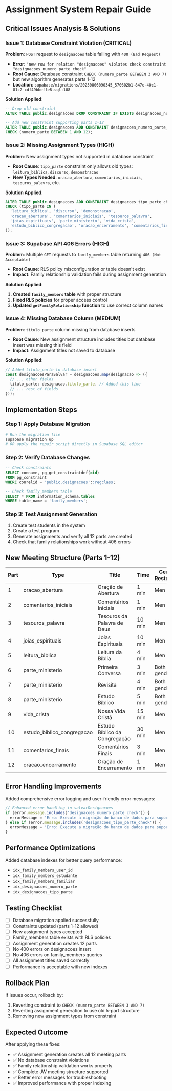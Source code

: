 # Assignment System Repair Guide

## Critical Issues Analysis & Solutions

### **Issue 1: Database Constraint Violation (CRITICAL)**

**Problem**: `POST` request to `designacoes` table failing with `400 (Bad Request)`
- **Error**: `"new row for relation "designacoes" violates check constraint "designacoes_numero_parte_check"`
- **Root Cause**: Database constraint `CHECK (numero_parte BETWEEN 3 AND 7)` but new algorithm generates parts 1-12
- **Location**: `supabase/migrations/20250806090345_570602b1-847e-40c1-81c2-cdf49bbeffe8.sql:108`

**Solution Applied**:
```sql
-- Drop old constraint
ALTER TABLE public.designacoes DROP CONSTRAINT IF EXISTS designacoes_numero_parte_check;

-- Add new constraint supporting parts 1-12
ALTER TABLE public.designacoes ADD CONSTRAINT designacoes_numero_parte_check 
CHECK (numero_parte BETWEEN 1 AND 12);
```

### **Issue 2: Missing Assignment Types (HIGH)**

**Problem**: New assignment types not supported in database constraint
- **Root Cause**: `tipo_parte` constraint only allows old types: `leitura_biblica`, `discurso`, `demonstracao`
- **New Types Needed**: `oracao_abertura`, `comentarios_iniciais`, `tesouros_palavra`, etc.

**Solution Applied**:
```sql
ALTER TABLE public.designacoes ADD CONSTRAINT designacoes_tipo_parte_check 
CHECK (tipo_parte IN (
  'leitura_biblica', 'discurso', 'demonstracao',
  'oracao_abertura', 'comentarios_iniciais', 'tesouros_palavra',
  'joias_espirituais', 'parte_ministerio', 'vida_crista',
  'estudo_biblico_congregacao', 'oracao_encerramento', 'comentarios_finais'
));
```

### **Issue 3: Supabase API 406 Errors (HIGH)**

**Problem**: Multiple `GET` requests to `family_members` table returning `406 (Not Acceptable)`
- **Root Cause**: RLS policy misconfiguration or table doesn't exist
- **Impact**: Family relationship validation fails during assignment generation

**Solution Applied**:
1. **Created `family_members` table** with proper structure
2. **Fixed RLS policies** for proper access control
3. **Updated `getFamilyRelationship` function** to use correct column names

### **Issue 4: Missing Database Column (MEDIUM)**

**Problem**: `titulo_parte` column missing from database inserts
- **Root Cause**: New assignment structure includes titles but database insert was missing this field
- **Impact**: Assignment titles not saved to database

**Solution Applied**:
```typescript
// Added titulo_parte to database insert
const designacoesParaSalvar = designacoes.map(designacao => ({
  // ... other fields
  titulo_parte: designacao.titulo_parte, // Added this line
  // ... rest of fields
}));
```

## **Implementation Steps**

### **Step 1: Apply Database Migration**
```bash
# Run the migration file
supabase migration up
# OR apply the repair script directly in Supabase SQL editor
```

### **Step 2: Verify Database Changes**
```sql
-- Check constraints
SELECT conname, pg_get_constraintdef(oid) 
FROM pg_constraint 
WHERE conrelid = 'public.designacoes'::regclass;

-- Check family_members table
SELECT * FROM information_schema.tables 
WHERE table_name = 'family_members';
```

### **Step 3: Test Assignment Generation**
1. Create test students in the system
2. Create a test program
3. Generate assignments and verify all 12 parts are created
4. Check that family relationships work without 406 errors

## **New Meeting Structure (Parts 1-12)**

| Part | Type | Title | Time | Gender Restriction |
|------|------|-------|------|-------------------|
| 1 | oracao_abertura | Oração de Abertura | 1 min | Men only |
| 2 | comentarios_iniciais | Comentários Iniciais | 1 min | Men only |
| 3 | tesouros_palavra | Tesouros da Palavra de Deus | 10 min | Men only |
| 4 | joias_espirituais | Joias Espirituais | 10 min | Men only |
| 5 | leitura_biblica | Leitura da Bíblia | 4 min | Men only |
| 6 | parte_ministerio | Primeira Conversa | 3 min | Both genders |
| 7 | parte_ministerio | Revisita | 4 min | Both genders |
| 8 | parte_ministerio | Estudo Bíblico | 5 min | Both genders |
| 9 | vida_crista | Nossa Vida Cristã | 15 min | Men only |
| 10 | estudo_biblico_congregacao | Estudo Bíblico da Congregação | 30 min | Men only |
| 11 | comentarios_finais | Comentários Finais | 3 min | Men only |
| 12 | oracao_encerramento | Oração de Encerramento | 1 min | Men only |

## **Error Handling Improvements**

Added comprehensive error logging and user-friendly error messages:

```typescript
// Enhanced error handling in salvarDesignacoes
if (error.message.includes('designacoes_numero_parte_check')) {
  errorMessage = 'Erro: Execute a migração do banco de dados para suportar partes 1-12.';
} else if (error.message.includes('designacoes_tipo_parte_check')) {
  errorMessage = 'Erro: Execute a migração do banco de dados para suportar novos tipos.';
}
```

## **Performance Optimizations**

Added database indexes for better query performance:
- `idx_family_members_user_id`
- `idx_family_members_estudante` 
- `idx_family_members_familiar`
- `idx_designacoes_numero_parte`
- `idx_designacoes_tipo_parte`

## **Testing Checklist**

- [ ] Database migration applied successfully
- [ ] Constraints updated (parts 1-12 allowed)
- [ ] New assignment types accepted
- [ ] Family_members table exists with RLS policies
- [ ] Assignment generation creates 12 parts
- [ ] No 400 errors on designacoes insert
- [ ] No 406 errors on family_members queries
- [ ] All assignment titles saved correctly
- [ ] Performance is acceptable with new indexes

## **Rollback Plan**

If issues occur, rollback by:
1. Reverting constraint to `CHECK (numero_parte BETWEEN 3 AND 7)`
2. Reverting assignment generation to use old 5-part structure
3. Removing new assignment types from constraint

## **Expected Outcome**

After applying these fixes:
- ✅ Assignment generation creates all 12 meeting parts
- ✅ No database constraint violations
- ✅ Family relationship validation works properly
- ✅ Complete JW meeting structure supported
- ✅ Better error messages for troubleshooting
- ✅ Improved performance with proper indexing
